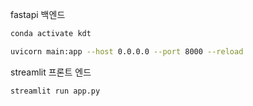 fastapi 백엔드

```bash
conda activate kdt
```


```bash
uvicorn main:app --host 0.0.0.0 --port 8000 --reload
```

streamlit 프론트 엔드
```bash
streamlit run app.py
```